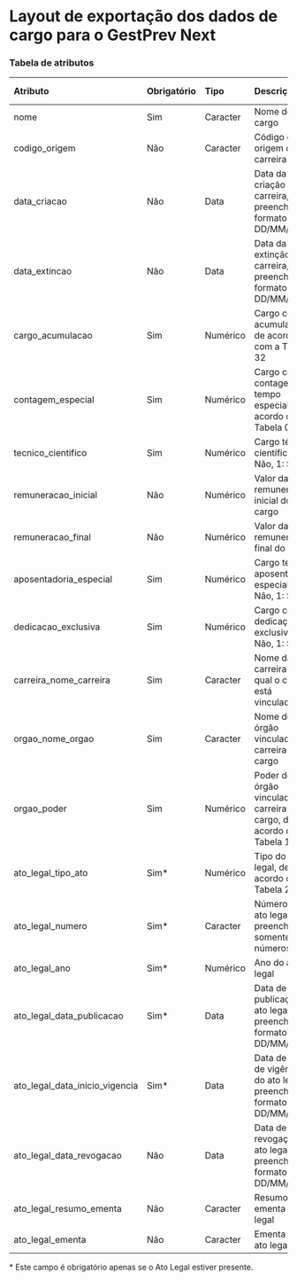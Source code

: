 # Layout de exportação dos dados de cargo para o GestPrev Next

### Tabela de atributos

 | Atributo                       | Obrigatório | Tipo     | Descrição                                                                | Tamanho máximo | Decimais |
 | :----------------------------- | :---------- | :------- | :----------------------------------------------------------------------- | -------------: | -------: |
 | nome                           | Sim         | Caracter | Nome do cargo                                                            | 60             | -        |
 | codigo_origem                  | Não         | Caracter | Código de origem da carreira                                             | 6              | -        |
 | data_criacao                   | Não         | Data     | Data da criação da carreira, preencher no formato DD/MM/AAAA             | 10             | -        |
 | data_extincao                  | Não         | Data     | Data da extinção da carreira, preencher no formato DD/MM/AAAA            | 10             | -        |
 | cargo_acumulacao               | Sim         | Numérico | Cargo com acumulação, de acordo com a Tabela 32                          | 1              | -        |
 | contagem_especial              | Sim         | Numérico | Cargo com contagem de tempo especial, de acordo com a Tabela 02          | 1              | -        |
 | tecnico_cientifico             | Sim         | Numérico | Cargo técnico científico. [0: Não, 1: Sim]                               | 1              | -        |
 | remuneracao_inicial            | Não         | Numérico | Valor da remuneração inicial do cargo                                    | 8              | 2        |
 | remuneracao_final              | Não         | Numérico | Valor da remuneração final do cargo                                      | 8              | 2        |
 | aposentadoria_especial         | Sim         | Numérico | Cargo tem aposentadoria especial. [0: Não, 1: Sim]                       | 1              | -        |
 | dedicacao_exclusiva            | Sim         | Numérico | Cargo com dedicação exclusiva. [0: Não, 1: Sim]                          | 1              | -        |
 | carreira_nome_carreira         | Sim         | Caracter | Nome da carreira na qual o cargo está vinculado                          | 60             | -        |
 | orgao_nome_orgao               | Sim         | Caracter | Nome do órgão vinculado à carreira do cargo                              | 100            | -        |
 | orgao_poder                    | Sim         | Numérico | Poder do órgão vinculado à carreira do cargo, de acordo com a Tabela 19  | 1              | -        |
 | ato_legal_tipo_ato             | Sim\*       | Numérico | Tipo do ato legal, de acordo com a Tabela 23                             | 2              | -        |
 | ato_legal_numero               | Sim\*       | Caracter | Número do ato legal, preencher somente com números                       | 12             | -        |
 | ato_legal_ano                  | Sim\*       | Numérico | Ano do ato legal                                                         | 4              | -        |
 | ato_legal_data_publicacao      | Sim\*       | Data     | Data de publicação do ato legal, preencher no formato DD/MM/AAAA         | 10             | -        |
 | ato_legal_data_inicio_vigencia | Sim\*       | Data     | Data de início de vigência do ato legal, preencher no formato DD/MM/AAAA | 10             | -        |
 | ato_legal_data_revogacao       | Não         | Data     | Data de revogação do ato legal, preencher no formato DD/MM/AAAA          | 10             | -        |
 | ato_legal_resumo_ementa        | Não         | Caracter | Resumo da ementa do ato legal                                            | 100            | -        |
 | ato_legal_ementa               | Não         | Caracter | Ementa do ato legal                                                      | 1000           | -        |

\* Este campo é obrigatório apenas se o Ato Legal estiver presente.
